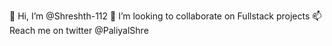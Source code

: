  👋 Hi, I’m @Shreshth-112
 💞️ I’m looking to collaborate on Fullstack projects
 📫 Reach me on twitter @PaliyalShre 

<!---
Shreshth-112/Shreshth-112 is a ✨ special ✨ repository because its `README.md` (this file) appears on your GitHub profile.
You can click the Preview link to take a look at your changes.
--->

